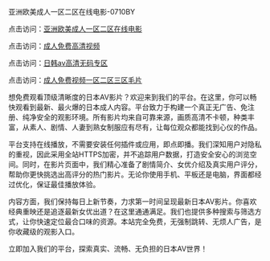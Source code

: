 亚洲欧美成人一区二区在线电影-0710BY

点击访问：<a href="https://heiliaowzu4ur.pages.dev">亚洲欧美成人一区二区在线电影</a>

点击访问：<a href="https://heiliaozj3tjd.pages.dev">成人免费高清视频</a>

点击访问：<a href="https://heiliaoe8ajia.pages.dev">日韩av高清无码专区</a>

点击访问：<a href="https://heiliaoxqkkct.pages.dev">成人免费视频一区二区三区毛片</a>



想免费观看顶级清晰度的日本AV影片？欢迎来到我们的平台。在这里，你可以畅快观看到最新、最火爆的日本成人内容。平台致力于构建一个真正无广告、免注册、纯净安全的观影环境。所有影片均来自可靠来源，画质高清不卡顿，种类丰富，从素人、剧情、人妻到熟女制服应有尽有，让每位观众都能找到心仪的作品。

平台支持在线播放，不需要安装任何插件或应用，即点即播。我们深知用户对隐私的重视，因此采用全站HTTPS加密，并不追踪用户数据，打造安全安心的浏览空间。同时，在影片页面中，我们精心准备了剧情简介、女优介绍及真实用户评分，帮助你更快挑选出高评分的热门影片。无论你使用手机、平板还是电脑，界面都经过优化，保证最佳播放体验。

内容方面，我们保持每日上新节奏，力求第一时间呈现最新日本AV影片。你喜欢经典重映还是追逐最新女优出道？在这里通通满足。我们也提供多种搜索与筛选方式，让你快速定位最合口味的资源。本站完全免费，无强制跳转、无烦人广告，是你收藏级的观影入口。

立即加入我们的平台，探索真实、流畅、无负担的日本AV世界！

<span style="display:none;">[Canonical link]( https://github.com/ribenz121/7612142 )</span>
